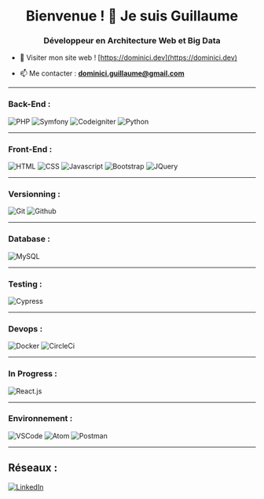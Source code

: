 <h1 align="center">Bienvenue ! 👋 Je suis Guillaume</h1>
<h3 align="center">Développeur en Architecture Web et Big Data</h3>

- 📝 Visiter mon site web ! [https://dominici.dev](https://dominici.dev)

- 📫 Me contacter : **dominici.guillaume@gmail.com**

<hr>

<h3 align="left">Back-End :</h3>

<p>
<img alt="PHP" src="https://img.shields.io/badge/php-777BB4.svg?&style=for-the-badge&logo=php&logoColor=white&logoWidth=20" />
<img alt="Symfony" src="https://img.shields.io/badge/symfony-000000.svg?&style=for-the-badge&logo=symfony&logoColor=white&logoWidth=20" />
<img alt="Codeigniter" src="https://img.shields.io/badge/codeigniter-ffffff.svg?&style=for-the-badge&logo=codeigniter&logoColor=FF2D20&logoWidth=20" />
<img alt="Python" src="https://img.shields.io/badge/python-ffffff.svg?&style=for-the-badge&logo=python&logoColor=FF2D20&logoWidth=20" />
</p>

<hr>

<p>
<h3 align="left">Front-End :</h3>
<img alt="HTML" src="https://img.shields.io/badge/html5-E34F26.svg?&style=for-the-badge&logo=html5&logoColor=white&logoWidth=20" />
<img alt="CSS" src="https://img.shields.io/badge/css-1572B6.svg?&style=for-the-badge&logo=css3&logoColor=white&logoWidth=20" />
<img alt="Javascript" src="https://img.shields.io/badge/javascript-323330.svg?&style=for-the-badge&logo=javascript&logoColor=F7DF1E&logoWidth=20" />
<img alt="Bootstrap" src="https://img.shields.io/badge/bootstrap-563D7C.svg?&style=for-the-badge&logo=bootstrap&logoColor=white&logoWidth=20" />
<img alt="JQuery" src="https://img.shields.io/badge/jquery-0769AD.svg?&style=for-the-badge&logo=jquery&logoColor=white&logoWidth=20" />
</p>

<hr>

<h3 align="left">Versionning :</h3>
<p>
<img alt="Git" src="https://img.shields.io/badge/git-F05032.svg?&style=for-the-badge&logo=git&logoColor=white&logoWidth=20" />
<img alt="Github" src="https://img.shields.io/badge/github-100000.svg?&style=for-the-badge&logo=github&logoColor=white&logoWidth=20" />
</p>

<hr>

<h3 align="left">Database :</h3>
<p>
<img alt="MySQL" src="https://img.shields.io/badge/mysql-316192.svg?&style=for-the-badge&logo=mysql&logoColor=white&logoWidth=20" />
</p>

<hr>

<h3 align="left">Testing :</h3>
<p>
<img alt="Cypress" src="https://img.shields.io/badge/cypress-316192.svg?&style=for-the-badge&logo=cypress&logoColor=white&logoWidth=20" />
</p>

<hr>

<h3 align="left">Devops :</h3>
<p>
<img alt="Docker" src="https://img.shields.io/badge/docker-316192.svg?&style=for-the-badge&logo=docker&logoColor=white&logoWidth=20" />
<img alt="CircleCi" src="https://img.shields.io/badge/circleci-316192.svg?&style=for-the-badge&logo=circleci&logoColor=white&logoWidth=20" />
</p>

<hr>

<h3>In Progress :</h3>
<p>
<img alt="React.js" src="https://img.shields.io/badge/React-20232A?style=for-the-badge&logo=react&logoColor=61DAFB&logoWidth=20" />
</p>
</p>

<hr>

<h3>Environnement :</h3>
<p>
<img alt="VSCode" src="https://img.shields.io/badge/vscode-E95420.svg?&style=for-the-badge&logo=vscode&logoColor=white&logoWidth=20" />
<img alt="Atom" src="https://img.shields.io/badge/atom-E95420.svg?&style=for-the-badge&logo=atom&logoColor=white&logoWidth=20" />
<img alt="Postman" src="https://img.shields.io/badge/postman-E95420.svg?&style=for-the-badge&logo=postman&logoColor=white&logoWidth=20" />
</p>

<hr>

<h2>Réseaux :</h2>
<p>
  <a href="https://www.linkedin.com/in/guillaume-dominici-9a5a3a164/" target="_blank"><img alt="LinkedIn" src="https://img.shields.io/badge/linkedin-%230077B5.svg?&style=for-the-badge&logo=linkedin&logoColor=white" /></a> 
</p>

